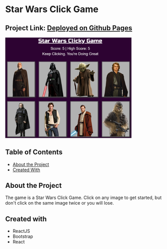 # Star Wars Click Game

## Project Link: [Deployed on Github Pages ](https://daniel5075.github.io/Clicky-Game/)

<div align="left">
    <img src="https://github.com/daniel5075/Clicky-Game/blob/master/src/img/Clickgame.PNG?raw=true" width="400px"</img> 
</div>

## Table of Contents

- [About the Project](#about-the-project)
- [Created With](#created-with)

## About the Project

The game is a Star Wars Click Game. Click on any image to get started, but don't click on the same image twice or you will lose.

## Created with

- ReactJS
- Bootstrap
- React
